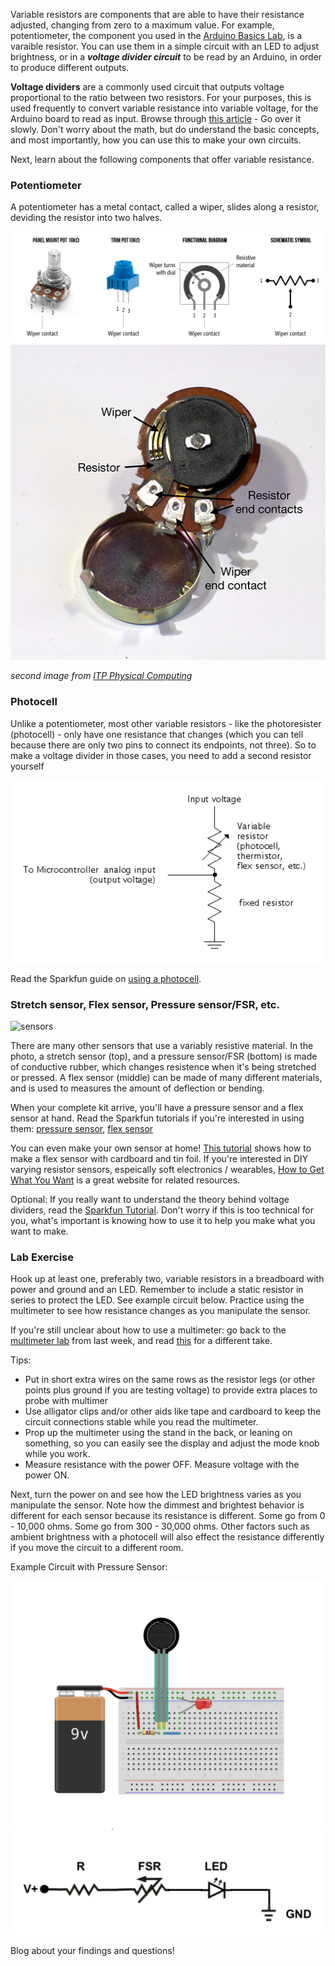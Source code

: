 Variable resistors are components that are able to have their resistance adjusted, changing from zero to a maximum value. For example, potentiometer, the component you used in the [Arduino Basics Lab](Arduino-basics.html), is a varaible resistor. You can use them in a simple circuit with an LED to adjust brightness, or in a **_voltage divider circuit_** to be read by an Arduino, in order to produce different outputs.

**Voltage dividers** are a commonly used circuit that outputs voltage proportional to the ratio between two resistors. For your purposes, this is used frequently to convert variable resistance into variable voltage, for the Arduino board to read as input. Browse through [this article](https://hellocircuits.com/2013/02/04/voltage-divider-circuit/) - Go over it slowly. Don't worry about the math, but do understand the basic concepts, and most importantly, how you can use this to make your own circuits.

Next, learn about the following components that offer variable resistance.

### Potentiometer

A potentiometer has a metal contact, called a wiper, slides along a resistor, deviding the resistor into two halves.

![different potentiometers](assets/pot-diagram.png)
![potentiometer inside](assets/pot-inside.png)

_second image from [ITP Physical Computing](https://itp.nyu.edu/physcomp/lessons/sensors-the-basics/)_

### Photocell

Unlike a potentiometer, most other variable resistors - like the photoresister (photocell) - only have one resistance that changes (which you can tell because there are only two pins to connect its endpoints, not three). So to make a voltage divider in those cases, you need to add a second resistor yourself

![photocell as divider](assets/photocell-divider.png)

Read the Sparkfun guide on [using a photocell](https://learn.sparkfun.com/tutorials/photocell-hookup-guide/all).

### Stretch sensor, Flex sensor, Pressure sensor/FSR, etc.

![sensors](assets/sensors.png)

There are many other sensors that use a variably resistive material. In the photo, a stretch sensor (top), and a pressure sensor/FSR (bottom) is made of conductive rubber, which changes resistence when it's being stretched or pressed. A flex sensor (middle) can be made of many different materials, and is used to measures the amount of deflection or bending.

When your complete kit arrive, you'll have a pressure sensor and a flex sensor at hand. Read the Sparkfun tutorials if you're interested in using them: [pressure sensor](https://learn.sparkfun.com/tutorials/force-sensitive-resistor-hookup-guide), [flex sensor](https://learn.sparkfun.com/tutorials/flex-sensor-hookup-guide)

You can even make your own sensor at home! [This tutorial](https://www.instructables.com/How-to-Make-FLEX-Sensor-at-Home-DIY-Flex-Sensor/) shows how to make a flex sensor with cardboard and tin foil. If you're interested in DIY varying resistor sensors, espeically soft electronics / wearables, [How to Get What You Want](https://www.kobakant.at/DIY/) is a great website for related resources.

Optional: If you really want to understand the theory behind voltage dividers, read the [Sparkfun Tutorial](https://learn.sparkfun.com/tutorials/voltage-dividers). Don't worry if this is too technical for you, what's important is knowing how to use it to help you make what you want to make.

### Lab Exercise

Hook up at least one, preferably two, variable resistors in a breadboard with power and ground and an LED. Remember to include a static resistor in series to protect the LED. See example circuit below. Practice using the multimeter to see how resistance changes as you manipulate the sensor.

If you're still unclear about how to use a multimeter: go back to the [multimeter lab](https://ixd-physical-computing.github.io/IxD-PhysicalComputing-22/Week-1/Practice-with-a-multimeter.html) from last week, and read [this](http://www.sciencebuddies.org/science-fair-projects/project_ideas/Elec_primer-multimeter.shtml) for a different take.

Tips:

- Put in short extra wires on the same rows as the resistor legs (or other points plus ground if you are testing voltage) to provide extra places to probe with multimer
- Use alligator clips and/or other aids like tape and cardboard to keep the circuit connections stable while you read the multimeter.
- Prop up the multimeter using the stand in the back, or leaning on something, so you can easily see the display and adjust the mode knob while you work.
- Measure resistance with the power OFF. Measure voltage with the power ON.

Next, turn the power on and see how the LED brightness varies as you manipulate the sensor. Note how the dimmest and brightest behavior is different for each sensor because its resistance is different. Some go from 0 - 10,000 ohms. Some go from 300 - 30,000 ohms. Other factors such as ambient brightness with a photocell will also effect the resistance differently if you move the circuit to a different room.

Example Circuit with Pressure Sensor:

![different potentiometers](assets/fsr-circuit.png)
![potentiometer inside](assets/fsr-schematic.png)

Blog about your findings and questions!
